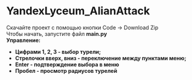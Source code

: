 # YandexLyceum_AlianAttack
Скачайте проект с помощью кнопки Code -> Download Zip <br>
Чтобы начать, запустите файл <b>main.py<b> <br>
<b>Управление:<b> <br>
  <ul>
    <li>
  Цифрами 1, 2, 3 - выбор турели; <br>
    </li>
    <li>
  Стрелочки вверх, вниз - переключение между пунктами меню;
    </li>
    <li>
  Enter - подтверждение выбора в меню
    </li>
    <li>
  Пробел - просмотр радиусов турелей
    </li>
  </ul>
